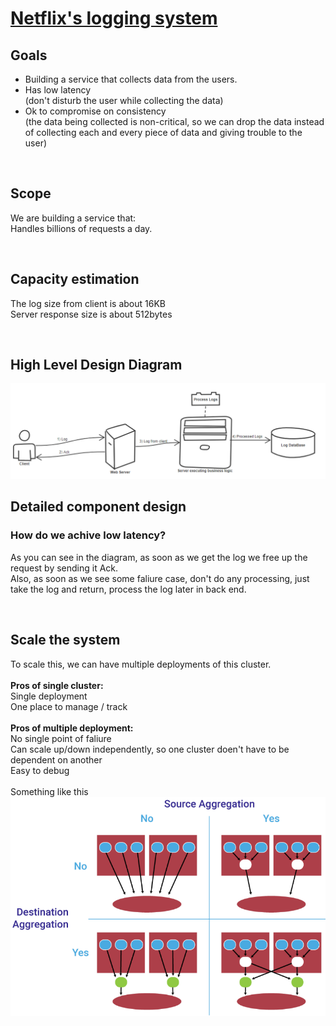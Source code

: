 <h1><a href="https://medium.com/netflix-techblog/scalable-logging-and-tracking-882bde0ddca2">Netflix's logging system</a></h1>
<h2>Goals</h2>
<p>
<ul>
<li>
Building a service that collects data from the users.
</li>
<li>
Has low latency </br>
(don't disturb the user while collecting the data)
</li>
<li>
Ok to compromise on consistency</br>
(the data being collected is non-critical, so we can drop the data instead of collecting each and every piece of data and giving trouble to the user)
</li>
</ul>
</p>
</br>

<h2>Scope</h2>
<p>
We are building a service that:</br>
Handles billions of requests a day.</br>
</p>
</br>

<h2>Capacity estimation</h2>
<p>
The log size from client is about 16KB</br>
Server response size is about 512bytes</br>
</p>
</br>

<h2>High Level Design Diagram</h2>
<img src = "img/HighLevelDesign.PNG" />
</br>

<h2>Detailed component design</h2>
<h3>How do we achive low latency? </h3>
<p>
As you can see in the diagram, as soon as we get the log we free up the request by sending it Ack.</br>
Also, as soon as we see some faliure case, don't do any processing, just take the log and return, process the log later in back end. </br>
</p>
</br>

<h2>Scale the system</h2>
To scale this, we can have multiple deployments of this cluster.</br>
</br>
<b>Pros of single cluster:</b></br>
Single deployment</br>
One place to manage / track </br>
</br>
<b>Pros of multiple deployment:</b></br>
No single point of faliure </br>
Can scale up/down independently, so one cluster doen't have to be dependent on another </br>
Easy to debug</br>
</br>
Something like this </br>
<a href = "https://blog.treasuredata.com/blog/2016/08/03/distributed-logging-architecture-in-the-container-era/"><img src = "img/Scalling.PNG" /></a>
